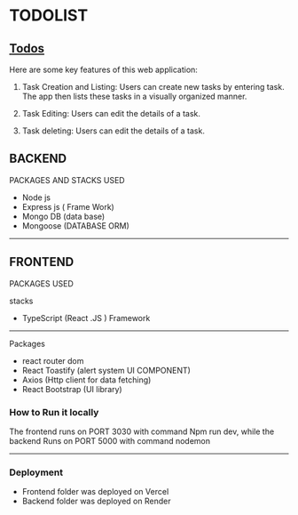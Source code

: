 # TODOLIST

## [Todos](https://strait-pay.vercel.app/)

Here are some key features of this web application:

1. Task Creation and Listing:
   Users can create new tasks by entering task. The app then lists these tasks in a visually organized manner.

2. Task Editing:
   Users can edit the details of a task.

3. Task deleting:
   Users can edit the details of a task.

## BACKEND

PACKAGES AND STACKS USED

- Node js
- Express js ( Frame Work)
- Mongo DB (data base)
- Mongoose (DATABASE ORM)

---

## FRONTEND

PACKAGES USED

stacks

- TypeScript (React .JS ) Framework

---

Packages

- react router dom
- React Toastify (alert system UI COMPONENT)
- Axios (Http client for data fetching)
- React Bootstrap (UI library)

### How to Run it locally

The frontend runs on PORT 3030 with command Npm run dev, while the backend Runs on PORT 5000 with command nodemon

---

### Deployment

- Frontend folder was deployed on Vercel
- Backend folder was deployed on Render
